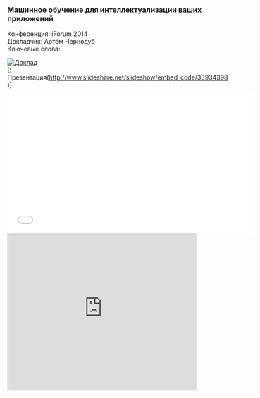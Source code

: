 ### Машинное обучение для интеллектуализации ваших приложений
Конференция: iForum 2014  
Докладчик: Артём Чернодуб  
Ключевые слова:  

[![Доклад](http://img.youtube.com/vi/lz8gBr9dpUE/0.jpg)](http://www.youtube.com/watch?v=lz8gBr9dpUE)  
[!Презентация(http://www.slideshare.net/slideshow/embed_code/33934398)]  
<iframe width="560" height="315" src="//www.youtube.com/embed/lz8gBr9dpUE?rel=0" frameborder="0" allowfullscreen></iframe>
<iframe src="http://www.slideshare.net/slideshow/embed_code/33934398" width="427" height="356" frameborder="0" marginwidth="0" marginheight="0" scrolling="no" style="border:1px solid #CCC; border-width:1px 1px 0; margin-bottom:5px; max-width: 100%;" allowfullscreen></iframe>
